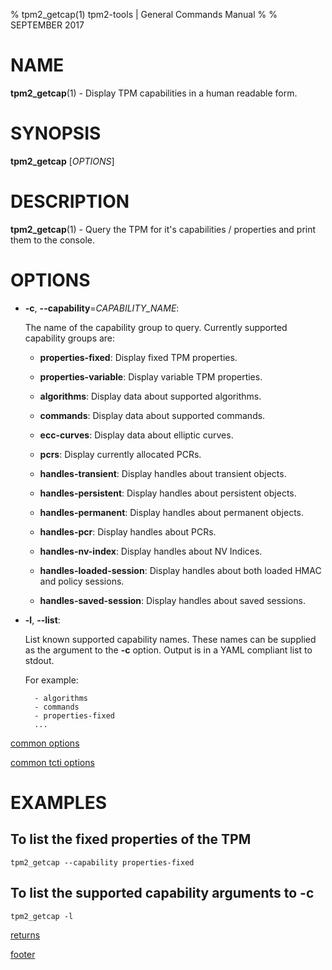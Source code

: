% tpm2_getcap(1) tpm2-tools | General Commands Manual
%
% SEPTEMBER 2017

# NAME

**tpm2_getcap**(1) - Display TPM capabilities in a human readable form.

# SYNOPSIS

**tpm2_getcap** [*OPTIONS*]

# DESCRIPTION

**tpm2_getcap**(1) - Query the TPM for it's capabilities / properties and print them to the console.

# OPTIONS

  * **-c**, **\--capability**=_CAPABILITY\_NAME_:

    The name of the capability group to query.
    Currently supported capability groups are:

    * **properties-fixed**:
      Display fixed TPM properties.

    * **properties-variable**:
      Display variable TPM properties.

    * **algorithms**:
      Display data about supported algorithms.

    * **commands**:
      Display data about supported commands.

    * **ecc-curves**:
      Display data about elliptic curves.

    * **pcrs**:
      Display currently allocated PCRs.

    * **handles-transient**:
      Display handles about transient objects.

    * **handles-persistent**:
      Display handles about persistent objects.

    * **handles-permanent**:
      Display handles about permanent objects.

    * **handles-pcr**:
      Display handles about PCRs.

    * **handles-nv-index**:
      Display handles about NV Indices.

    * **handles-loaded-session**:
      Display handles about both loaded HMAC and policy sessions.

    * **handles-saved-session**:
      Display handles about saved sessions.

  * **-l**, **\--list**:

    List known supported capability names. These names can be
    supplied as the argument to the **-c** option. Output is in a
    YAML compliant list to stdout.

    For example:
    ```
      - algorithms
      - commands
      - properties-fixed
      ...
    ```

[common options](common/options.md)

[common tcti options](common/tcti.md)

# EXAMPLES

## To list the fixed properties of the TPM
```
tpm2_getcap --capability properties-fixed
```

## To list the supported capability arguments to **-c**
```
tpm2_getcap -l
```

[returns](common/returns.md)

[footer](common/footer.md)
